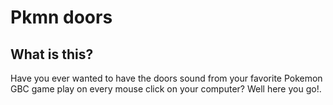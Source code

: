 # Pkmn doors

## What is this?

Have you ever wanted to have the doors sound from your favorite Pokemon GBC game play on every mouse click on your computer? Well here you go!.
